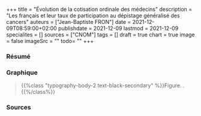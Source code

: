 +++
title = "Évolution de la cotisation ordinale des médecins"
description = "Les français et leur taux de participation au dépistage généralisé des cancers"
auteurs = ["Jean-Baptiste FRON"]
date = 2021-12-09T08:59:00+02:00
publishdate = 2021-12-09
lastmod = 2021-12-09
specialites = []
sources = ["CNOM"]
tags = []
draft = true
chart = true
image = false
imageSrc = ""
todo= ""
+++

### Résumé



### Graphique

<div id="chart" class="border alert mb-4"></div>
<script>
const chartOptions = {
  series: [{
    name: 'Euros courants',
    data: [214, 219, 227, 235, 245, 252, 260, 275, 290, 295, 300, 300, 300, 305, 320, 330, 333, 0, 0, 335, 335, 335]
  }, {
    name: 'Euros 2017',
    data: [52.76, 48.72, 44.92, 40.63, 37.13, 33.54, 30.28, 23.63, 24.65, 20.28, 13.99, 7.97, 10.4, 3.84, 3.9, 3.43, 0, 0, 0, 0, 0, 0]
  }],
  dataLabels: {
    formatter: function (val, opts) {
      return val + "%"
      }
  },
  chart: { stacked: true },
  title: { text: 'Évolution de la cotisation ordinale des médecins de 2001 à 2022' },
  xaxis: { categories: [2001, 2002, 2003, 2004, 2005, 2006, 2007, 2008, 2009, 2010, 2011, 2012, 2013, 2014, 2015, 2016, 2017, 2018, 2019, 2020, 2021, 2022] },
  yaxis: [
    {
      title: { text: "Montant (€)" },
      labels: {
        style: { colors: '#757575' }
      }
    }
  ],
  tooltip: {
    x: { show: true },
    y: [{
      formatter: function(value) { return `${value} €` }
    },
    {
      formatter: function(value) { return `Valeur + ${value} € d'inflation` }
    }]
  },
  theme: {
    monochrome: { enabled: true }
  }
}
</script>

> {{%class "typography-body-2 text-black-secondary" %}}Figure. .{{%/class%}}

### Sources

